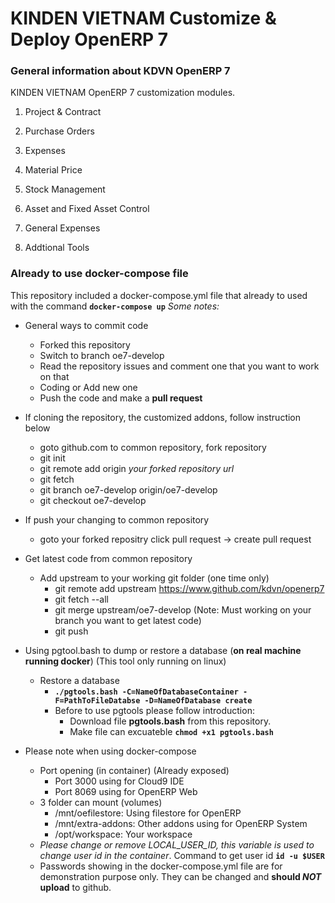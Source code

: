 KINDEN VIETNAM Customize & Deploy OpenERP 7
===========================================

### General information about KDVN OpenERP 7

KINDEN VIETNAM OpenERP 7 customization modules.

1. Project & Contract

2. Purchase Orders

3. Expenses

4. Material Price

5. Stock Management

6. Asset and Fixed Asset Control

7. General Expenses

8. Addtional Tools

### Already to use docker-compose file

This repository included a docker-compose.yml file that already to used with the command **`docker-compose up`**
*Some notes:*

* General ways to commit code
    * Forked this repository
    * Switch to branch oe7-develop
    * Read the repository issues and comment one that you want to work on that
    * Coding or Add new one
    * Push the code and make a **pull request**

* If cloning the repository, the customized addons, follow instruction below
    * goto github.com to common repository, fork repository
    * git init
    * git remote add origin *your forked repository url*
    * git fetch
    * git branch oe7-develop origin/oe7-develop
    * git checkout oe7-develop

* If push your changing to common repository
    * goto your forked repositry click pull request -> create pull request

* Get latest code from common repository
    * Add upstream to your working git folder (one time only)
        * git remote add upstream https://www.github.com/kdvn/openerp7
        * git fetch --all
        * git merge upstream/oe7-develop (Note: Must working on your branch you want to get latest code)
        * git push

* Using pgtool.bash to dump or restore a database (**on real machine running docker**) (This tool only running on linux)
    * Restore a database
        * **`./pgtools.bash -C=NameOfDatabaseContainer -F=PathToFileDatabse -D=NameOfDatabase create`**
        * Before to use pgtools please follow introduction:
            * Download file **pgtools.bash** from this repository.
            * Make file can excuateble **```chmod +x1 pgtools.bash```**
        
* Please note when using docker-compose
    * Port opening (in container) (Already exposed)
        * Port 3000 using for Cloud9 IDE
        * Port 8069 using for OpenERP Web
    * 3 folder can mount (volumes)
        * /mnt/oefilestore: Using filestore for OpenERP
        * /mnt/extra-addons: Other addons using for OpenERP System
        * /opt/workspace: Your workspace
    * *Please change or remove LOCAL_USER_ID, this variable is used to change user id in the container*. Command to get user id **`id -u $USER`** 
    * Passwords showing in the docker-compose.yml file are for demonstration purpose only. They can be changed and **should _NOT_ upload** to github.

